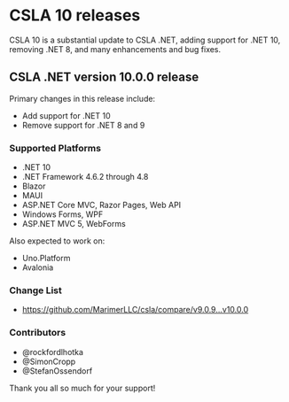 # CSLA 10 releases

CSLA 10 is a substantial update to CSLA .NET, adding support for .NET 10, removing .NET 8, and many enhancements and bug fixes.

## CSLA .NET version 10.0.0 release

Primary changes in this release include:

* Add support for .NET 10
* Remove support for .NET 8 and 9

### Supported Platforms

* .NET 10
* .NET Framework 4.6.2 through 4.8
* Blazor
* MAUI
* ASP.NET Core MVC, Razor Pages, Web API
* Windows Forms, WPF
* ASP.NET MVC 5, WebForms

Also expected to work on:

* Uno.Platform
* Avalonia

### Change List

* https://github.com/MarimerLLC/csla/compare/v9.0.9...v10.0.0

### Contributors

* @rockfordlhotka
* @SimonCropp
* @StefanOssendorf

Thank you all so much for your support!
